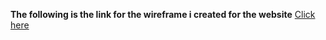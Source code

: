 **The following is the link for the wireframe i created for the website**  [Click here](https://www.figma.com/design/ayBb7OXHsDUeUbtdHzYyAl/WINTER-wireframe?node-id=0-1&p=f&t=ibgbO9opTcoRDupQ-0)


